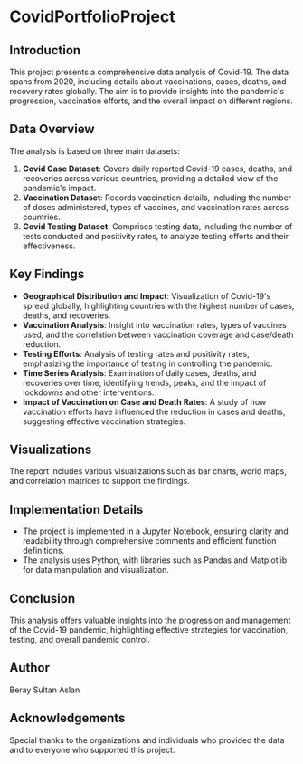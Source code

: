 # CovidPortfolioProject

## Introduction

This project presents a comprehensive data analysis of Covid-19. The data spans from 2020, including details about vaccinations, cases, deaths, and recovery rates globally. The aim is to provide insights into the pandemic's progression, vaccination efforts, and the overall impact on different regions.

## Data Overview

The analysis is based on three main datasets:

1. **Covid Case Dataset**: Covers daily reported Covid-19 cases, deaths, and recoveries across various countries, providing a detailed view of the pandemic's impact.
2. **Vaccination Dataset**: Records vaccination details, including the number of doses administered, types of vaccines, and vaccination rates across countries.
3. **Covid Testing Dataset**: Comprises testing data, including the number of tests conducted and positivity rates, to analyze testing efforts and their effectiveness.

## Key Findings

- **Geographical Distribution and Impact**: Visualization of Covid-19's spread globally, highlighting countries with the highest number of cases, deaths, and recoveries.
- **Vaccination Analysis**: Insight into vaccination rates, types of vaccines used, and the correlation between vaccination coverage and case/death reduction.
- **Testing Efforts**: Analysis of testing rates and positivity rates, emphasizing the importance of testing in controlling the pandemic.
- **Time Series Analysis**: Examination of daily cases, deaths, and recoveries over time, identifying trends, peaks, and the impact of lockdowns and other interventions.
- **Impact of Vaccination on Case and Death Rates**: A study of how vaccination efforts have influenced the reduction in cases and deaths, suggesting effective vaccination strategies.

## Visualizations

The report includes various visualizations such as bar charts, world maps, and correlation matrices to support the findings.

## Implementation Details

- The project is implemented in a Jupyter Notebook, ensuring clarity and readability through comprehensive comments and efficient function definitions.
- The analysis uses Python, with libraries such as Pandas and Matplotlib for data manipulation and visualization.

## Conclusion

This analysis offers valuable insights into the progression and management of the Covid-19 pandemic, highlighting effective strategies for vaccination, testing, and overall pandemic control.

## Author

Beray Sultan Aslan

## Acknowledgements

Special thanks to the organizations and individuals who provided the data and to everyone who supported this project.
